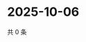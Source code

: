 # 2025-10-06

共 0 条

<!-- BEGIN ZHIHUQUESTIONS -->
<!-- 最后更新时间 Mon Oct 06 2025 21:22:45 GMT+0800 (China Standard Time) -->

<!-- END ZHIHUQUESTIONS -->
